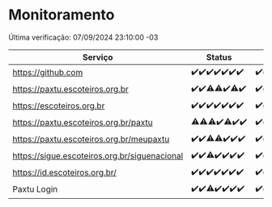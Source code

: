 # Monitoramento

Última verificação: 07/09/2024 23:10:00 -03

|Serviço|Status|Últimas 24h|
|---|---|---|
|https://github.com|<span title="2024-09-01: OK=23">✔️</span><span title="2024-09-02: OK=23">✔️</span><span title="2024-09-03: OK=23">✔️</span><span title="2024-09-04: OK=23">✔️</span><span title="2024-09-05: OK=23">✔️</span><span title="2024-09-06: OK=23">✔️</span><span title="2024-09-07: OK=2">✔️</span>|<span title="07/09/2024 00:08:00 -03 : 200">✔️</span><span title="07/09/2024 01:10:00 -03 : 200">✔️</span><span title="07/09/2024 02:07:00 -03 : 200">✔️</span><span title="07/09/2024 03:09:00 -03 : 200">✔️</span><span title="07/09/2024 04:07:00 -03 : 200">✔️</span><span title="07/09/2024 05:09:00 -03 : 200">✔️</span><span title="07/09/2024 06:07:00 -03 : 200">✔️</span><span title="07/09/2024 07:07:00 -03 : 200">✔️</span><span title="07/09/2024 08:06:00 -03 : 200">✔️</span><span title="07/09/2024 09:12:00 -03 : 200">✔️</span><span title="07/09/2024 10:10:00 -03 : 200">✔️</span><span title="07/09/2024 11:06:00 -03 : 200">✔️</span><span title="07/09/2024 12:06:00 -03 : 200">✔️</span><span title="07/09/2024 13:07:00 -03 : 200">✔️</span><span title="07/09/2024 14:06:00 -03 : 200">✔️</span><span title="07/09/2024 15:09:00 -03 : 200">✔️</span><span title="07/09/2024 16:04:00 -03 : 200">✔️</span><span title="07/09/2024 17:07:00 -03 : 200">✔️</span><span title="07/09/2024 18:08:00 -03 : 200">✔️</span><span title="07/09/2024 19:06:00 -03 : 200">✔️</span><span title="07/09/2024 20:07:00 -03 : 200">✔️</span><span title="07/09/2024 21:41:00 -03 : 200">✔️</span><span title="07/09/2024 23:10:00 -03 : 200">✔️</span>|
|https://paxtu.escoteiros.org.br|<span title="2024-09-01: OK=23">✔️</span><span title="2024-09-02: OK=23">✔️</span><span title="2024-09-03: OK=21, Falhas=2">⚠️</span><span title="2024-09-04: OK=22, Falhas=1">⚠️</span><span title="2024-09-05: OK=23">✔️</span><span title="2024-09-06: OK=22, Falhas=1">⚠️</span><span title="2024-09-07: OK=2">✔️</span>|<span title="07/09/2024 00:08:00 -03 : 200">✔️</span><span title="07/09/2024 01:10:00 -03 : 200">✔️</span><span title="07/09/2024 02:07:00 -03 : 200">✔️</span><span title="07/09/2024 03:09:00 -03 : 200">✔️</span><span title="07/09/2024 04:07:00 -03 : 200">✔️</span><span title="07/09/2024 05:09:00 -03 : 200">✔️</span><span title="07/09/2024 06:07:00 -03 : 200">✔️</span><span title="07/09/2024 07:07:00 -03 : 200">✔️</span><span title="07/09/2024 08:06:00 -03 : 200">✔️</span><span title="07/09/2024 09:12:00 -03 : 200">✔️</span><span title="07/09/2024 10:10:00 -03 : 200">✔️</span><span title="07/09/2024 11:06:00 -03 : 200">✔️</span><span title="07/09/2024 12:06:00 -03 : 200">✔️</span><span title="07/09/2024 13:07:00 -03 : 200">✔️</span><span title="07/09/2024 14:06:00 -03 : 200">✔️</span><span title="07/09/2024 15:09:00 -03 : 200">✔️</span><span title="07/09/2024 16:04:00 -03 : 200">✔️</span><span title="07/09/2024 17:07:00 -03 : 200">✔️</span><span title="07/09/2024 18:08:00 -03 : 200">✔️</span><span title="07/09/2024 19:06:00 -03 : 200">✔️</span><span title="07/09/2024 20:07:00 -03 : 200">✔️</span><span title="07/09/2024 21:41:00 -03 : 200">✔️</span><span title="07/09/2024 23:10:00 -03 : 200">✔️</span>|
|https://escoteiros.org.br|<span title="2024-09-01: OK=23">✔️</span><span title="2024-09-02: OK=23">✔️</span><span title="2024-09-03: OK=23">✔️</span><span title="2024-09-04: OK=23">✔️</span><span title="2024-09-05: OK=23">✔️</span><span title="2024-09-06: OK=23">✔️</span><span title="2024-09-07: OK=2">✔️</span>|<span title="07/09/2024 00:08:00 -03 : 200">✔️</span><span title="07/09/2024 01:10:00 -03 : 200">✔️</span><span title="07/09/2024 02:07:00 -03 : 200">✔️</span><span title="07/09/2024 03:09:00 -03 : 200">✔️</span><span title="07/09/2024 04:07:00 -03 : 200">✔️</span><span title="07/09/2024 05:09:00 -03 : 200">✔️</span><span title="07/09/2024 06:07:00 -03 : 200">✔️</span><span title="07/09/2024 07:07:00 -03 : 200">✔️</span><span title="07/09/2024 08:06:00 -03 : 200">✔️</span><span title="07/09/2024 09:12:00 -03 : 200">✔️</span><span title="07/09/2024 10:10:00 -03 : 200">✔️</span><span title="07/09/2024 11:06:00 -03 : 200">✔️</span><span title="07/09/2024 12:06:00 -03 : 200">✔️</span><span title="07/09/2024 13:07:00 -03 : 200">✔️</span><span title="07/09/2024 14:06:00 -03 : 200">✔️</span><span title="07/09/2024 15:09:00 -03 : 200">✔️</span><span title="07/09/2024 16:04:00 -03 : 200">✔️</span><span title="07/09/2024 17:07:00 -03 : 200">✔️</span><span title="07/09/2024 18:08:00 -03 : 200">✔️</span><span title="07/09/2024 19:06:00 -03 : 200">✔️</span><span title="07/09/2024 20:07:00 -03 : 200">✔️</span><span title="07/09/2024 21:41:00 -03 : 200">✔️</span><span title="07/09/2024 23:10:00 -03 : 200">✔️</span>|
|https://paxtu.escoteiros.org.br/paxtu|<span title="2024-09-01: OK=22, Falhas=1">⚠️</span><span title="2024-09-02: OK=22, Falhas=1">⚠️</span><span title="2024-09-03: OK=21, Falhas=2">⚠️</span><span title="2024-09-04: OK=23">✔️</span><span title="2024-09-05: OK=22, Falhas=1">⚠️</span><span title="2024-09-06: OK=23">✔️</span><span title="2024-09-07: OK=2">✔️</span>|<span title="07/09/2024 00:08:00 -03 : 200">✔️</span><span title="07/09/2024 01:10:00 -03 : 200">✔️</span><span title="07/09/2024 02:07:00 -03 : 200">✔️</span><span title="07/09/2024 03:09:00 -03 : 200">✔️</span><span title="07/09/2024 04:07:00 -03 : 200">✔️</span><span title="07/09/2024 05:09:00 -03 : 200">✔️</span><span title="07/09/2024 06:07:00 -03 : 200">✔️</span><span title="07/09/2024 07:07:00 -03 : 200">✔️</span><span title="07/09/2024 08:06:00 -03 : 200">✔️</span><span title="07/09/2024 09:12:00 -03 : 200">✔️</span><span title="07/09/2024 10:10:00 -03 : 200">✔️</span><span title="07/09/2024 11:06:00 -03 : 200">✔️</span><span title="07/09/2024 12:06:00 -03 : 200">✔️</span><span title="07/09/2024 13:07:00 -03 : 200">✔️</span><span title="07/09/2024 14:06:00 -03 : 200">✔️</span><span title="07/09/2024 15:09:00 -03 : 200">✔️</span><span title="07/09/2024 16:04:00 -03 : 200">✔️</span><span title="07/09/2024 17:07:00 -03 : 200">✔️</span><span title="07/09/2024 18:08:00 -03 : 200">✔️</span><span title="07/09/2024 19:06:00 -03 : 200">✔️</span><span title="07/09/2024 20:07:00 -03 : 200">✔️</span><span title="07/09/2024 21:41:00 -03 : 200">✔️</span><span title="07/09/2024 23:10:00 -03 : 200">✔️</span>|
|https://paxtu.escoteiros.org.br/meupaxtu|<span title="2024-09-01: OK=23">✔️</span><span title="2024-09-02: OK=23">✔️</span><span title="2024-09-03: OK=22, Falhas=1">⚠️</span><span title="2024-09-04: OK=22, Falhas=1">⚠️</span><span title="2024-09-05: OK=23">✔️</span><span title="2024-09-06: OK=23">✔️</span><span title="2024-09-07: OK=2">✔️</span>|<span title="07/09/2024 00:08:00 -03 : 200">✔️</span><span title="07/09/2024 01:10:00 -03 : 200">✔️</span><span title="07/09/2024 02:07:00 -03 : 200">✔️</span><span title="07/09/2024 03:09:00 -03 : 200">✔️</span><span title="07/09/2024 04:07:00 -03 : 200">✔️</span><span title="07/09/2024 05:09:00 -03 : 200">✔️</span><span title="07/09/2024 06:07:00 -03 : 200">✔️</span><span title="07/09/2024 07:07:00 -03 : 200">✔️</span><span title="07/09/2024 08:06:00 -03 : 200">✔️</span><span title="07/09/2024 09:12:00 -03 : 200">✔️</span><span title="07/09/2024 10:10:00 -03 : 200">✔️</span><span title="07/09/2024 11:06:00 -03 : 200">✔️</span><span title="07/09/2024 12:06:00 -03 : 200">✔️</span><span title="07/09/2024 13:07:00 -03 : 200">✔️</span><span title="07/09/2024 14:06:00 -03 : 200">✔️</span><span title="07/09/2024 15:09:00 -03 : 200">✔️</span><span title="07/09/2024 16:04:00 -03 : 200">✔️</span><span title="07/09/2024 17:07:00 -03 : 200">✔️</span><span title="07/09/2024 18:08:00 -03 : 200">✔️</span><span title="07/09/2024 19:06:00 -03 : 200">✔️</span><span title="07/09/2024 20:07:00 -03 : 200">✔️</span><span title="07/09/2024 21:41:00 -03 : 200">✔️</span><span title="07/09/2024 23:10:00 -03 : 200">✔️</span>|
|https://sigue.escoteiros.org.br/siguenacional|<span title="2024-09-01: OK=23">✔️</span><span title="2024-09-02: OK=23">✔️</span><span title="2024-09-03: OK=22, Falhas=1">⚠️</span><span title="2024-09-04: OK=23">✔️</span><span title="2024-09-05: OK=23">✔️</span><span title="2024-09-06: OK=23">✔️</span><span title="2024-09-07: OK=2">✔️</span>|<span title="07/09/2024 00:08:00 -03 : 200">✔️</span><span title="07/09/2024 01:10:00 -03 : 200">✔️</span><span title="07/09/2024 02:07:00 -03 : 200">✔️</span><span title="07/09/2024 03:09:00 -03 : 200">✔️</span><span title="07/09/2024 04:07:00 -03 : 200">✔️</span><span title="07/09/2024 05:09:00 -03 : 200">✔️</span><span title="07/09/2024 06:07:00 -03 : 200">✔️</span><span title="07/09/2024 07:07:00 -03 : 200">✔️</span><span title="07/09/2024 08:06:00 -03 : 200">✔️</span><span title="07/09/2024 09:12:00 -03 : 200">✔️</span><span title="07/09/2024 10:10:00 -03 : 200">✔️</span><span title="07/09/2024 11:06:00 -03 : 200">✔️</span><span title="07/09/2024 12:06:00 -03 : 200">✔️</span><span title="07/09/2024 13:07:00 -03 : 200">✔️</span><span title="07/09/2024 14:06:00 -03 : 200">✔️</span><span title="07/09/2024 15:09:00 -03 : 200">✔️</span><span title="07/09/2024 16:04:00 -03 : 200">✔️</span><span title="07/09/2024 17:07:00 -03 : 200">✔️</span><span title="07/09/2024 18:08:00 -03 : 200">✔️</span><span title="07/09/2024 19:06:00 -03 : 200">✔️</span><span title="07/09/2024 20:07:00 -03 : 200">✔️</span><span title="07/09/2024 21:41:00 -03 : 200">✔️</span><span title="07/09/2024 23:10:00 -03 : 200">✔️</span>|
|https://id.escoteiros.org.br/|<span title="2024-09-01: OK=23">✔️</span><span title="2024-09-02: OK=23">✔️</span><span title="2024-09-03: OK=23">✔️</span><span title="2024-09-04: OK=23">✔️</span><span title="2024-09-05: OK=23">✔️</span><span title="2024-09-06: OK=23">✔️</span><span title="2024-09-07: OK=2">✔️</span>|<span title="07/09/2024 00:08:00 -03 : 200">✔️</span><span title="07/09/2024 01:10:00 -03 : 200">✔️</span><span title="07/09/2024 02:07:00 -03 : 200">✔️</span><span title="07/09/2024 03:09:00 -03 : 200">✔️</span><span title="07/09/2024 04:07:00 -03 : 200">✔️</span><span title="07/09/2024 05:09:00 -03 : 200">✔️</span><span title="07/09/2024 06:07:00 -03 : 200">✔️</span><span title="07/09/2024 07:07:00 -03 : 200">✔️</span><span title="07/09/2024 08:06:00 -03 : 200">✔️</span><span title="07/09/2024 09:12:00 -03 : 200">✔️</span><span title="07/09/2024 10:10:00 -03 : 200">✔️</span><span title="07/09/2024 11:06:00 -03 : 200">✔️</span><span title="07/09/2024 12:06:00 -03 : 200">✔️</span><span title="07/09/2024 13:07:00 -03 : 200">✔️</span><span title="07/09/2024 14:06:00 -03 : 200">✔️</span><span title="07/09/2024 15:09:00 -03 : 200">✔️</span><span title="07/09/2024 16:04:00 -03 : 200">✔️</span><span title="07/09/2024 17:07:00 -03 : 200">✔️</span><span title="07/09/2024 18:08:00 -03 : 200">✔️</span><span title="07/09/2024 19:06:00 -03 : 200">✔️</span><span title="07/09/2024 20:07:00 -03 : 200">✔️</span><span title="07/09/2024 21:41:00 -03 : 200">✔️</span><span title="07/09/2024 23:10:00 -03 : 200">✔️</span>|
|Paxtu Login|<span title="2024-09-01: OK=23">✔️</span><span title="2024-09-02: OK=23">✔️</span><span title="2024-09-03: OK=22, Falhas=1">⚠️</span><span title="2024-09-04: OK=23">✔️</span><span title="2024-09-05: OK=23">✔️</span><span title="2024-09-06: OK=23">✔️</span><span title="2024-09-07: OK=2">✔️</span>|<span title="07/09/2024 00:08:00 -03 : 200">✔️</span><span title="07/09/2024 01:10:00 -03 : 200">✔️</span><span title="07/09/2024 02:07:00 -03 : 200">✔️</span><span title="07/09/2024 03:09:00 -03 : 200">✔️</span><span title="07/09/2024 04:07:00 -03 : 200">✔️</span><span title="07/09/2024 05:09:00 -03 : 200">✔️</span><span title="07/09/2024 06:07:00 -03 : 200">✔️</span><span title="07/09/2024 07:07:00 -03 : 200">✔️</span><span title="07/09/2024 08:06:00 -03 : 200">✔️</span><span title="07/09/2024 09:12:00 -03 : 200">✔️</span><span title="07/09/2024 10:10:00 -03 : 200">✔️</span><span title="07/09/2024 11:06:00 -03 : 200">✔️</span><span title="07/09/2024 12:06:00 -03 : 200">✔️</span><span title="07/09/2024 13:07:00 -03 : 200">✔️</span><span title="07/09/2024 14:06:00 -03 : 200">✔️</span><span title="07/09/2024 15:09:00 -03 : 200">✔️</span><span title="07/09/2024 16:04:00 -03 : 200">✔️</span><span title="07/09/2024 17:07:00 -03 : 200">✔️</span><span title="07/09/2024 18:08:00 -03 : 200">✔️</span><span title="07/09/2024 19:06:00 -03 : 200">✔️</span><span title="07/09/2024 20:07:00 -03 : 200">✔️</span><span title="07/09/2024 21:41:00 -03 : 200">✔️</span><span title="07/09/2024 23:10:00 -03 : 200">✔️</span>|
